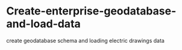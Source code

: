 # Create-enterprise-geodatabase-and-load-data
create geodatabase schema and loading electric drawings data
